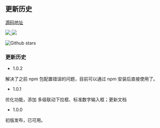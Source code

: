## 更新历史

<a href="https://github.com/qq20004604/wti-form">源码地址</a>

<p>
  <a href="https://www.npmjs.org/package/wti-form">
    <img src="https://img.shields.io/npm/v/wti-form.svg">
  </a>
  <a href="https://npmcharts.com/compare/wti-form?minimal=true">
    <img src="http://img.shields.io/npm/dm/wti-form.svg">
  </a>
</p>


![Github stars](https://img.shields.io/github/stars/qq20004604/wti-form.svg?label=Stars&color=success)


### 更新历史

* 1.0.2

解决了之前 npm 包配置错误的问题，目前可以通过 npm 安装后直接使用了。

* 1.0.1

优化功能，添加 多级联动下拉框、标准数字输入框；更新文档

* 1.0.0

初版发布，已可用。
